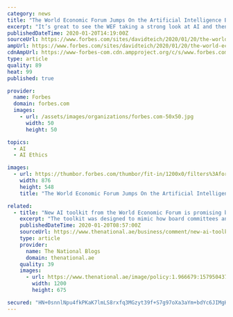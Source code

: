 ```yaml
---
category: news
title: "The World Economic Forum Jumps On the Artificial Intelligence Bandwagon"
excerpt: "It’s great to see the WEF taking a strong look at AI and then presenting what looks like a very good, introductory, toolkit for boards of directors, but the need for strong ethical positions means that more is needed."
publishedDateTime: 2020-01-20T14:19:00Z
sourceUrl: https://www.forbes.com/sites/davidteich/2020/01/20/the-world-economic-forum-jumps-on-the-artificial-intelligence-bandwagon/
ampUrl: https://www.forbes.com/sites/davidteich/2020/01/20/the-world-economic-forum-jumps-on-the-artificial-intelligence-bandwagon/amp/
cdnAmpUrl: https://www-forbes-com.cdn.ampproject.org/c/s/www.forbes.com/sites/davidteich/2020/01/20/the-world-economic-forum-jumps-on-the-artificial-intelligence-bandwagon/amp/
type: article
quality: 89
heat: 99
published: true

provider:
  name: Forbes
  domain: forbes.com
  images:
    - url: /assets/images/organizations/forbes.com-50x50.jpg
      width: 50
      height: 50

topics:
  - AI
  - AI Ethics

images:
  - url: https://thumbor.forbes.com/thumbor/fit-in/1200x0/filters%3Aformat%28jpg%29/https%3A%2F%2Fspecials-images.forbesimg.com%2Fimageserve%2F5e24dd7e8b6cf300071c77b9%2F0x0.jpg
    width: 876
    height: 548
    title: "The World Economic Forum Jumps On the Artificial Intelligence Bandwagon"

related:
  - title: "New AI toolkit from the World Economic Forum is promising because it’s free"
    excerpt: "The toolkit was designed to mimic how board committees and organisations typically approach ethics, policy and risk. Artificial intelligence promises to solve some of the most pressing issues faced by society, from ensuring fairer trade and reducing consumer waste, to predicting natural disasters and providing early diagnosis for cancer patients."
    publishedDateTime: 2020-01-20T08:57:00Z
    sourceUrl: https://www.thenational.ae/business/comment/new-ai-toolkit-from-the-world-economic-forum-is-promising-because-it-s-free-1.966680
    type: article
    provider:
      name: The National Blogs
      domain: thenational.ae
    quality: 39
    images:
      - url: https://www.thenational.ae/image/policy:1.966679:1579504377/image.jpg?f=16x9&q=0.6&w=1200&$p$f$q$w=70c86c9
        width: 1200
        height: 675

secured: "HN+0snnlNpu4fkPKaK7lmLS8rxfq3MGzyt39f+S7g97oXa3aYm+bdYc6JIMgHD6UBjYyYUS2pZRMNqBth+aG3a1bt7skwyfhZATuCj/DgQ5uCwaVfiw+vhyutC944IcvvSko5svfrsepCdb1XJw+rrQphh85YaC6gKe+3othVH/ee66Y0qL1FqD3U9mp05wdOmRld9KWheB1lnDXSJBaLcrUVWvqtYqF3pQ69ewosQgly2TY9HcS5csF1COBSNZ+ce0sbM8mGQVrJVQXasg9+RHsh3ihqKNYYCd2c4vF76ztsEV3G/ABeE0fUy6d2KASlQVQV4RB/QA1M9XcGO5ahwz5F+h0SxoCQ/yK9iWCYFevrBlfgHHIm81f08LAb0JxmLSV9+OheIqWN/HPmQFjTTI5M0kLMd6r3K5gvGhtTLL75o9LF+ZVcBXDDcX8P14PR4WOKk7oTNaQeJNMbAdoEg==;dIB+lKvIxxaFigut20h4yQ=="
---
```


